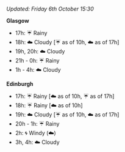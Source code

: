 *Updated: Friday 6th October 15:30*

**Glasgow**

* 17h: :umbrella: Rainy
* 18h: :cloud: Cloudy [:umbrella: as of 10h, :cloud: as of 17h]
* 19h, 20h: :cloud: Cloudy
* 21h - 0h: :umbrella: Rainy
* 1h - 4h: :cloud: Cloudy

**Edinburgh**

* 17h: :umbrella: Rainy [:cloud: as of 10h, :umbrella: as of 17h]
* 18h: :umbrella: Rainy [:cloud: as of 10h]
* 19h: :cloud: Cloudy [:umbrella: as of 10h, :cloud: as of 17h]
* 20h - 1h: :umbrella: Rainy
* 2h: :cyclone: Windy (:cloud:)
* 3h, 4h: :cloud: Cloudy
